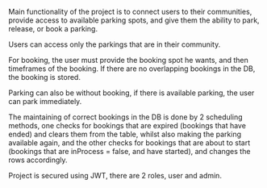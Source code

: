 Main functionality of the project is to connect users to their communities, provide access to available parking spots, and give them the ability to park, release, or book a parking.

Users can access only the parkings that are in their community.

For booking, the user must provide the booking spot he wants, and then timeframes of the booking. If there are no overlapping bookings in the DB, the booking is stored.

Parking can also be without booking, if there is available parking, the user can park immediately.

The maintaining of correct bookings in the DB is done by 2 scheduling methods, one checks for bookings that are expired (bookings that have ended) and clears them from the table, whilst also making the parking available again, and the other checks for bookings that are about to start (bookings that are inProcess = false, and have started), and changes the rows accordingly.

Project is secured using JWT, there are 2 roles, user and admin.

